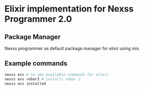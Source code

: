 # Elixir implementation for Nexss Programmer 2.0

## Package Manager

Nexss programmer as default package manager for elixir using mix.

## Example commands

```sh
nexss exs # to see available commands for elixir
nexss exs rebar3 # installs rebar 3
nexss exs installed

```
